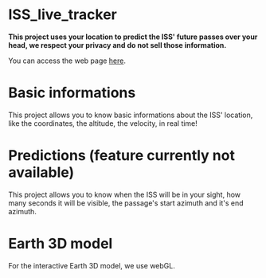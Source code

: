 # ISS_live_tracker
<b>This project uses your location to predict the ISS' future passes over your head, we respect your privacy and do not sell those information. </b>

You can access the web page <a href="https://pythack.github.io/ISS_live_tracker/" target="_blank">here</a>.

# Basic informations
This project allows you to know basic informations about the ISS' location, like the coordinates, the altitude, the velocity, in real time!

# Predictions (feature currently not available)
This project allows you to know when the ISS will be in your sight, how many seconds it will be visible, the passage's start azimuth and it's end azimuth.

# Earth 3D model
For the interactive Earth 3D model, we use webGL. 
